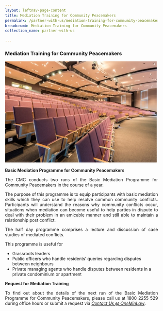 ```yaml
---
layout: leftnav-page-content
title: Mediation Training for Community Peacemakers
permalink: /partner-with-us/mediation-training-for-community-peacemakers/
breadcrumb: Mediation Training for Community Peacemakers
collection_name: partner-with-us

---
```


<h3>Mediation Training for Community Peacemakers</h3>

<div class="image">
 <img src="/images/1504167387446.jpg/" style="width:500px;">
</div>

**Basic Mediation Programme for Community Peacemakers**

<p style="text-align: justify">The CMC conducts two runs of the Basic Mediation Programme for Community Peacemakers in the course of a year.</p>

<p style="text-align: justify">The purpose of this programme is to equip participants with basic mediation skills which they can use to help resolve common community conflicts. Participants will understand the reasons why community conflicts occur, situations when mediation can become useful to help parties in dispute to deal with their problem in an amicable manner and still able to maintain a relationship post conflict.</p>


<p style="text-align: justify">The half day programme comprises a lecture and discussion of case studies of mediated conflicts.</p>

This programme is useful for
* Grassroots leaders
* Public officers who handle residents’ queries regarding disputes between neighbours
* Private managing agents who handle disputes between residents in a private condominium or apartment
 
**Request for Mediation Training**

<p style="text-align: justify">To find out about the details of the next run of the Basic Mediation Programme for Community Peacemakers, please call us at 1800 2255 529 during office hours or submit a request via <i><a href="https://www.mlaw.gov.sg/eservices/enquiry/">Contact Us @ OneMinLaw</a></i>.</p>
 
